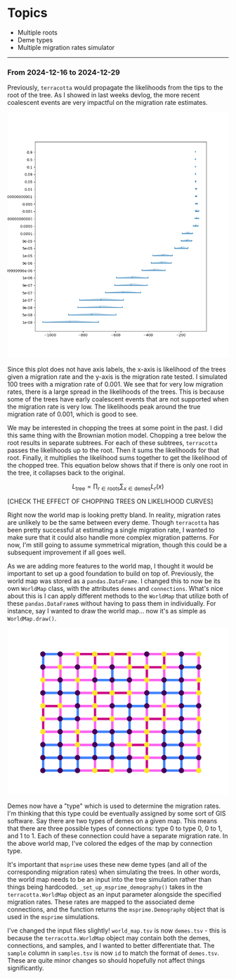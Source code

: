 # Topics

- Multiple roots
- Deme types
- Multiple migration rates simulator

---

### From 2024-12-16 to 2024-12-29

Previously, `terracotta` would propagate the likelihoods from the tips to the root of the tree. As I showed in last weeks devlog, the more recent coalescent events are very impactful on the migration rate estimates.

![Distribution of tree likelihoods](assets/distribution_of_tree_likelihoods.png)

Since this plot does not have axis labels, the x-axis is likelihood of the trees given a migration rate and the y-axis is the migration rate tested. I simulated 100 trees with a migration rate of 0.001. We see that for very low migration rates, there is a large spread in the likelihoods of the trees. This is because some of the trees have early coalescent events that are not supported when the migration rate is very low. The likelihoods peak around the true migration rate of 0.001, which is good to see.

We may be interested in chopping the trees at some point in the past. I did this same thing with the Brownian motion model. Chopping a tree below the root results in separate subtrees. For each of these subtrees, `terracotta` passes the likelihoods up to the root. Then it sums the likelihoods for that root. Finally, it multiplies the likelihood sums together to get the likelihood of the chopped tree. This equation below shows that if there is only one root in the tree, it collapses back to the original.

$$L_{\text{tree}} = \prod_{r \in \text{roots}}{\sum_{x \in \text{demes}}{L_{r}(x)}}$$

[CHECK THE EFFECT OF CHOPPING TREES ON LIKELIHOOD CURVES]

Right now the world map is looking pretty bland. In reality, migration rates are unlikely to be the same between every deme. Though `terracotta` has been pretty successful at estimating a single migration rate, I wanted to make sure that it could also handle more complex migration patterns. For now, I'm still going to assume symmetrical migration, though this could be a subsequent improvement if all goes well.

As we are adding more features to the world map, I thought it would be important to set up a good foundation to build on top of. Previously, the world map was stored as a `pandas.DataFrame`. I changed this to now be its own `WorldMap` class, with the attributes `demes` and `connections`. What's nice about this is I can apply different methods to the `WorldMap` that utilize both of these `pandas.DataFrame`s without having to pass them in individually. For instance, say I wanted to draw the world map... now it's as simple as `WorldMap.draw()`.

![Example world map](assets/world_map.png)

Demes now have a "type" which is used to determine the migration rates. I'm thinking that this type could be eventually assigned by some sort of GIS software. Say there are two types of demes on a given map. This means that there are three possible types of connections: type 0 to type 0, 0 to 1, and 1 to 1. Each of these connection could have a separate migration rate. In the above world map, I've colored the edges of the map by connection type.

It's important that `msprime` uses these new deme types (and all of the corresponding migration rates) when simulating the trees. In other words, the world map needs to be an input into the tree simulation rather than things being hardcoded. `_set_up_msprime_demography()` takes in the `terracotta.WorldMap` object as an input parameter alongside the specified migration rates. These rates are mapped to the associated deme connections, and the function returns the `msprime.Demography` object that is used in the `msprime` simulations.

I've changed the input files slightly! `world_map.tsv` is now `demes.tsv` - this is because the `terracotta.WorldMap` object may contain both the demes, connections, and samples, and I wanted to better differentiate that. The `sample` column in `samples.tsv` is now `id` to match the format of `demes.tsv`. These are quite minor changes so should hopefully not affect things significantly.